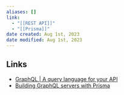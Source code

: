 ```yaml
---
aliases: []
link:
  - "[[REST API]]"
  - "[[Prisma]]"
date created: Aug 1st, 2023
date modified: Aug 1st, 2023
---
```


## Links
- [GraphQL | A query language for your API](https://graphql.org/)
- [Building GraphQL servers with Prisma](https://www.prisma.io/docs/concepts/overview/prisma-in-your-stack/graphql)